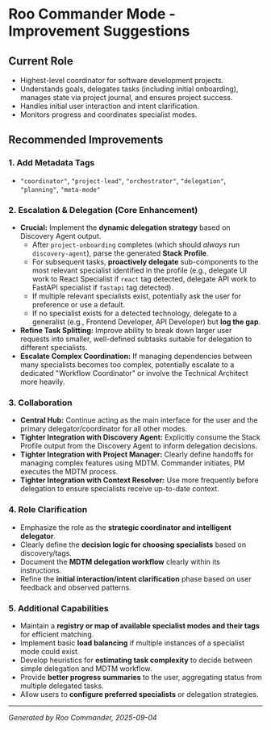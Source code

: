 # Roo Commander Mode - Improvement Suggestions

## Current Role
- Highest-level coordinator for software development projects.
- Understands goals, delegates tasks (including initial onboarding), manages state via project journal, and ensures project success.
- Handles initial user interaction and intent clarification.
- Monitors progress and coordinates specialist modes.

## Recommended Improvements

### 1. Add Metadata Tags
- `"coordinator"`, `"project-lead"`, `"orchestrator"`, `"delegation"`, `"planning"`, `"meta-mode"`

### 2. Escalation & Delegation (Core Enhancement)
- **Crucial:** Implement the **dynamic delegation strategy** based on Discovery Agent output.
  - After `project-onboarding` completes (which should *always* run `discovery-agent`), parse the generated **Stack Profile**.
  - For subsequent tasks, **proactively delegate** sub-components to the most relevant specialist identified in the profile (e.g., delegate UI work to React Specialist if `react` tag detected, delegate API work to FastAPI specialist if `fastapi` tag detected).
  - If multiple relevant specialists exist, potentially ask the user for preference or use a default.
  - If no specialist exists for a detected technology, delegate to a generalist (e.g., Frontend Developer, API Developer) but **log the gap**.
- **Refine Task Splitting:** Improve ability to break down larger user requests into smaller, well-defined subtasks suitable for delegation to different specialists.
- **Escalate Complex Coordination:** If managing dependencies between many specialists becomes too complex, potentially escalate to a dedicated "Workflow Coordinator" or involve the Technical Architect more heavily.

### 3. Collaboration
- **Central Hub:** Continue acting as the main interface for the user and the primary delegator/coordinator for all other modes.
- **Tighter Integration with Discovery Agent:** Explicitly consume the Stack Profile output from the Discovery Agent to inform delegation decisions.
- **Tighter Integration with Project Manager:** Clearly define handoffs for managing complex features using MDTM. Commander initiates, PM executes the MDTM process.
- **Tighter Integration with Context Resolver:** Use more frequently before delegation to ensure specialists receive up-to-date context.

### 4. Role Clarification
- Emphasize the role as the **strategic coordinator and intelligent delegator**.
- Clearly define the **decision logic for choosing specialists** based on discovery/tags.
- Document the **MDTM delegation workflow** clearly within its instructions.
- Refine the **initial interaction/intent clarification** phase based on user feedback and observed patterns.

### 5. Additional Capabilities
- Maintain a **registry or map of available specialist modes and their tags** for efficient matching.
- Implement basic **load balancing** if multiple instances of a specialist mode could exist.
- Develop heuristics for **estimating task complexity** to decide between simple delegation and MDTM workflow.
- Provide **better progress summaries** to the user, aggregating status from multiple delegated tasks.
- Allow users to **configure preferred specialists** or delegation strategies.

---

*Generated by Roo Commander, 2025-09-04*